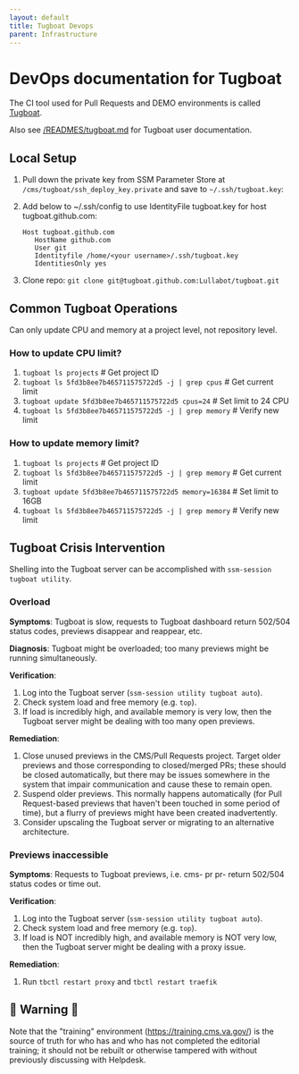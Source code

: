 ```yaml
---
layout: default
title: Tugboat Devops
parent: Infrastructure
---
```


# DevOps documentation for Tugboat
The CI tool used for Pull Requests and DEMO environments is called [Tugboat](https://www.tugboat.qa).

Also see [/READMES/tugboat.md](/READMES/tugboat.md) for Tugboat user documentation.

## Local Setup
1. Pull down the private key from SSM Parameter Store at `/cms/tugboat/ssh_deploy_key.private` and save to `~/.ssh/tugboat.key`:

1. Add below to ~/.ssh/config to use IdentityFile tugboat.key for host tugboat.github.com:
   ```
   Host tugboat.github.com
      HostName github.com
      User git
      Identityfile /home/<your username>/.ssh/tugboat.key
      IdentitiesOnly yes
   ```

1. Clone repo:
  `git clone git@tugboat.github.com:Lullabot/tugboat.git`


## Common Tugboat Operations
Can only update CPU and memory at a project level, not repository level.

### How to update CPU limit?
1. `tugboat ls projects` # Get project ID
1. `tugboat ls 5fd3b8ee7b465711575722d5 -j | grep cpus` # Get current limit
1. `tugboat update 5fd3b8ee7b465711575722d5 cpus=24` # Set limit to 24 CPU
1. `tugboat ls 5fd3b8ee7b465711575722d5 -j | grep memory` # Verify new limit

### How to update memory limit?
1. `tugboat ls projects` # Get project ID
1. `tugboat ls 5fd3b8ee7b465711575722d5 -j | grep memory` # Get current limit
1. `tugboat update 5fd3b8ee7b465711575722d5 memory=16384` # Set limit to 16GB
1. `tugboat ls 5fd3b8ee7b465711575722d5 -j | grep memory` # Verify new limit

## Tugboat Crisis Intervention

Shelling into the Tugboat server can be accomplished with `ssm-session tugboat utility`.

### Overload

**Symptoms**: Tugboat is slow, requests to Tugboat dashboard return 502/504 status codes, previews disappear and reappear, etc.

**Diagnosis**: Tugboat might be overloaded; too many previews might be running simultaneously.

**Verification**:

1. Log into the Tugboat server (`ssm-session utility tugboat auto`).
2. Check system load and free memory (e.g. `top`).
3. If load is incredibly high, and available memory is very low, then the Tugboat server might be dealing with too many open previews.

**Remediation**:

1. Close unused previews in the CMS/Pull Requests project. Target older previews and those corresponding to closed/merged PRs; these should be closed automatically, but there may be issues somewhere in the system that impair communication and cause these to remain open.
2. Suspend older previews. This normally happens automatically (for Pull Request-based previews that haven't been touched in some period of time), but a flurry of previews might have been created inadvertently.
3. Consider upscaling the Tugboat server or migrating to an alternative architecture.

### Previews inaccessible
**Symptoms**: Requests to Tugboat previews, i.e. cms- pr pr- return 502/504 status codes or time out.

**Verification**:

1. Log into the Tugboat server (`ssm-session utility tugboat auto`).
2. Check system load and free memory (e.g. `top`).
3. If load is NOT incredibly high, and available memory is NOT very low, then the Tugboat server might be dealing with a proxy issue.

**Remediation**:

1. Run `tbctl restart proxy` and `tbctl restart traefik`


## 🚨 Warning 🚨

Note that the "training" environment (https://training.cms.va.gov/) is the source of truth for who has and who has not completed the editorial training; it should not be rebuilt or otherwise tampered with without previously discussing with Helpdesk.
